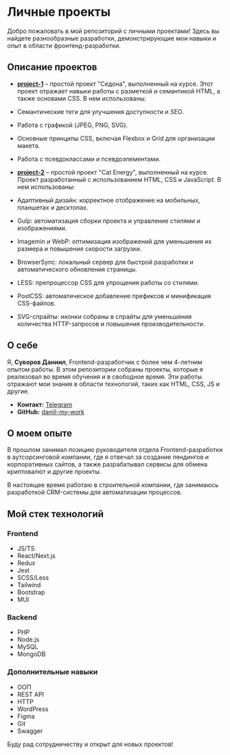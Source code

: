 # Личные проекты

Добро пожаловать в мой репозиторий с личными проектами! Здесь вы найдете разнообразные разработки, демонстрирующие мои навыки и опыт в области фронтенд-разработки.

## Описание проектов

- **[project-1](https://daniil-my-work.github.io/project-1/)** – простой проект "Седона", выполненный на курсе. Этот проект отражает навыки работы с разметкой и семантикой HTML, а также основами CSS. В нем использованы:

- Семантические теги для улучшения доступности и SEO.
- Работа с графикой (JPEG, PNG, SVG).
- Основные принципы CSS, включая Flexbox и Grid для организации макета.
- Работа с псевдоклассами и псевдоэлементами.

- **[project-2](https://daniil-my-work.github.io/project-2/build/index.html)** – простой проект "Cat Energy", выполненный на курсе. Проект разработанный с использованием HTML, CSS и JavaScript. В нем использованы:

- Адаптивный дизайн: корректное отображение на мобильных, планшетах и десктопах.
- Gulp: автоматизация сборки проекта и управление стилями и изображениями.
- Imagemin и WebP: оптимизация изображений для уменьшения их размера и повышения скорости загрузки.
- BrowserSync: локальный сервер для быстрой разработки и автоматического обновления страницы.
- LESS: препроцессор CSS для упрощения работы со стилями.
- PostCSS: автоматическое добавление префиксов и минификация CSS-файлов.
- SVG-спрайты: иконки собраны в спрайты для уменьшения количества HTTP-запросов и повышения производительности.

## О себе

Я, **Суворов Даниил**, Frontend-разработчик с более чем 4-летним опытом работы. В этом репозитории собраны проекты, которые я реализовал во время обучения и в свободное время. Эти работы отражают мои знания в области технологий, таких как HTML, CSS, JS и другие.

- **Контакт:** [Telegram](https://t.me/@Daniil_prog)
- **GitHub:** [daniil-my-work](https://github.com/daniil-my-work/)

## О моем опыте

В прошлом занимал позицию руководителя отдела Frontend-разработки в аутсорсинговой компании, где я отвечал за создание лендингов и корпоративных сайтов, а также разрабатывал сервисы для обмена криптовалют и другие проекты.

В настоящее время работаю в строительной компании, где занимаюсь разработкой CRM-системы для автоматизации процессов.

## Мой стек технологий

### Frontend

- JS/TS
- React/Next.js
- Redux
- Jest
- SCSS/Less
- Tailwind
- Bootstrap
- MUI

### Backend

- PHP
- Node.js
- MySQL
- MongoDB

### Дополнительные навыки

- ООП
- REST API
- HTTP
- WordPress
- Figma
- Git
- Swagger

Буду рад сотрудничеству и открыт для новых проектов!
